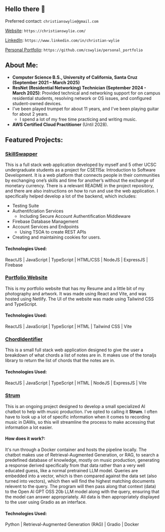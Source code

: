 ## Hello there 👋

<!--
**cswylie/cswylie** is a ✨ _special_ ✨ repository because its `README.md` (this file) appears on your GitHub profile.

Here are some ideas to get you started:

- 🔭 I’m currently working on ...
- 🌱 I’m currently learning ...
- 👯 I’m looking to collaborate on ...
- 🤔 I’m looking for help with ...
- 💬 Ask me about ...
- 📫 How to reach me: ...
- 😄 Pronouns: ...
- ⚡ Fun fact: ...
-->

Preferred contact: `christianswylie@gmail.com`

[Website](https://christianswylie.com/): `https://christianswylie.com/`

[LinkedIn](https://www.linkedin.com/in/christian-wylie-593249265/): `https://www.linkedin.com/in/christian-wylie`

[Personal Portfolio](https://github.com/cswylie/personal_portfolio): `https://github.com/cswylie/personal_portfolio`

## About Me:
* **Computer Science B.S., University of California, Santa Cruz (September 2021 – March 2025)**
* **ResNet (Residential Networking) Technician (September 2024 - March 2025)**: Provided technical and networking support for on campus residential students, resolving network or OS issues, and configured student-owned devices.
* I've been played trumpet for about 11 years, and I've been playing guitar for about 2 years.
    * I spend a lot of my free time practicing and writing music.
* **AWS Certified Cloud Practitioner** (Until 2028).

## Featured Projects:

### [SkillSwapper](https://github.com/cswylie/SkillSwapper)
This is a full stack web application developed by myself and 5 other UCSC undergraduate students as a project for CSE115a: Introduction to Software Development. It is a web platform that connects people in their communities by exchanging one’s skills and time for another’s without the exchange of monetary currency. There is a relevant README in the project repository, and there are also instructions on how to run and use the web application. I specifically helped develop a lot of the backend, which includes:
* Testing Suite
* Authentifciation Services
  * Including Secure Account Authentification Middleware 
* Firebase Database Management
* Account Services and Endpoints
  * Using TSOA to create REST APIs  
* Creating and maintaining cookies for users.
#### Technologies Used:
ReactJS | JavaScript | TypeScript | HTML/CSS | NodeJS | ExpressJS | Firebase

### [Portfolio Website](https://github.com/cswylie/website)
This is my portfolio website that has my Resume and a little bit of my photography and artwork. It was made using React and Vite, and was hosted using Netlify. The UI of the website was made using Tailwind CSS and TypeScript.
#### Technologies Used:
ReactJS | JavaScript | TypeScript | HTML | Tailwind CSS | Vite

### [ChordIdentifier](https://github.com/cswylie/ChordIdentifier) 
This is a small full stack web application designed to give the user a breakdown of what chords a list of notes are in. It makes use of the tonaljs library to return the list of chords that the notes are in.
#### Technologies Used:
ReactJS | JavaScript | TypeScript | HTML | NodeJS | ExpressJS | Vite


### [Strum](https://github.com/cswylie/Strum) 
This is an ongoing project designed to develop a small specialized AI chatbot to help with music production. I've opted to calling it **Strum**. I often have to look up a lot of specific information when it comes to recording music in DAWs, so this will streamline the process to make accessing that information a lot easier.
#### How does it work?:
It's run through a Docker container and hosts the pipeline locally. The chatbot makes use of Retrieval-Augmented Generation, or RAG, to search a predefined database of knowledge, mostly on music production, generating a response derived specifically from that data rather than a very well educated guess, like a normal pretrained LLM model. Queries are embedded into a vector, which is then compared against the data set (also turned into vectors), which then will find the highest matching documents relevent to the query. The program will then pass along that context (data) to the Open AI GPT OSS 20b LLM model along with the query, ensuring that the model can answer appropriately. All data is then appropriately displayed to the user using Gradio as an interface.  
#### Technologies Used:
Python | Retrieval-Augmented Generation (RAG) | Gradio | Docker

